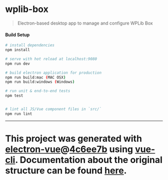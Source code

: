 # wplib-box

> Electron-based desktop app to manage and configure WPLib Box

#### Build Setup

``` bash
# install dependencies
npm install

# serve with hot reload at localhost:9080
npm run dev

# build electron application for production
npm run build:mac (MAC OSX)
npm run build:windows (Windows)

# run unit & end-to-end tests
npm test


# lint all JS/Vue component files in `src/`
npm run lint

```

---

This project was generated with [electron-vue](https://github.com/SimulatedGREG/electron-vue)@[4c6ee7b](https://github.com/SimulatedGREG/electron-vue/tree/4c6ee7bf4f9b4aa647a22ec1c1ca29c2e59c3645) using [vue-cli](https://github.com/vuejs/vue-cli). Documentation about the original structure can be found [here](https://simulatedgreg.gitbooks.io/electron-vue/content/index.html).
=======